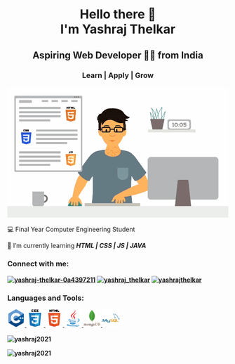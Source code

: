 
<!--
**yashraj2021/yashraj2021** is a ✨ _special_ ✨ repository because its `README.md` (this file) appears on your GitHub profile.

Here are some ideas to get you started:

- 🔭 I’m currently working on ...
- 🌱 I’m currently learning ...
- 👯 I’m looking to collaborate on ...
- 🤔 I’m looking for help with ...
- 💬 Ask me about ...
- 📫 How to reach me: ...
- 😄 Pronouns: ...
- ⚡ Fun fact: ...
-->

<h1 align="center">Hello there 👋<!-- <img src="https://github.com/yashraj2021/yashraj2021/blob/main/hello.gif" height="40" width="40"/>--><br> I'm Yashraj Thelkar</h1>
<h2 align="center">Aspiring Web Developer 🧑‍💻 from India</h2>
<h3 align="center">Learn | Apply | Grow</h3>

<img src="front-end-development.gif" />

<!-- <p align="left"> <a href="https://github.com/ryo-ma/github-profile-trophy"><img src="https://github-profile-trophy.vercel.app/?username=yashraj2021" alt="yashraj2021" /></a> </p>-->

<p>💻 Final Year Computer Engineering Student</p>

<p>🌱 I’m currently learning <em><strong>HTML | CSS | JS | JAVA<strong></em></p>

<h3 align="left">Connect with me:</h3>
<p align="left">
<a href="https://linkedin.com/in/yashraj-thelkar-0a4397211" target="blank"><img align="center" src="https://raw.githubusercontent.com/rahuldkjain/github-profile-readme-generator/master/src/images/icons/Social/linked-in-alt.svg" alt="yashraj-thelkar-0a4397211" height="30" width="40" /></a>
<a href="https://twitter.com/yashraj_thelkar" target="blank"><img align="center" src="https://raw.githubusercontent.com/rahuldkjain/github-profile-readme-generator/master/src/images/icons/Social/twitter.svg" alt="yashraj_thelkar" height="30" width="40" /></a>
<a href="https://instagram.com/yashrajthelkar" target="blank"><img align="center" src="https://raw.githubusercontent.com/rahuldkjain/github-profile-readme-generator/master/src/images/icons/Social/instagram.svg" alt="yashrajthelkar" height="30" width="40" /></a>
</p>

<h3 align="left">Languages and Tools:</h3>
<p align="left"> <a href="https://www.w3schools.com/cpp/" target="_blank" rel="noreferrer"> <img src="https://raw.githubusercontent.com/devicons/devicon/master/icons/cplusplus/cplusplus-original.svg" alt="cplusplus" width="40" height="40"/> </a> <a href="https://www.w3schools.com/css/" target="_blank" rel="noreferrer"> <img src="https://raw.githubusercontent.com/devicons/devicon/master/icons/css3/css3-original-wordmark.svg" alt="css3" width="40" height="40"/> </a> <a href="https://www.w3.org/html/" target="_blank" rel="noreferrer"> <img src="https://raw.githubusercontent.com/devicons/devicon/master/icons/html5/html5-original-wordmark.svg" alt="html5" width="40" height="40"/> </a> <a href="https://www.java.com" target="_blank" rel="noreferrer"> <img src="https://raw.githubusercontent.com/devicons/devicon/master/icons/java/java-original.svg" alt="java" width="40" height="40"/> </a> <a href="https://www.mongodb.com/" target="_blank" rel="noreferrer"> <img src="https://raw.githubusercontent.com/devicons/devicon/master/icons/mongodb/mongodb-original-wordmark.svg" alt="mongodb" width="40" height="40"/> </a> <a href="https://www.mysql.com/" target="_blank" rel="noreferrer"> <img src="https://raw.githubusercontent.com/devicons/devicon/master/icons/mysql/mysql-original-wordmark.svg" alt="mysql" width="40" height="40"/> </a> </p>

<p><img align="center" src="https://github-readme-stats.vercel.app/api/top-langs?username=yashraj2021&show_icons=true&locale=en&layout=compact" alt="yashraj2021" /></p>

<p><img align="center" src="https://github-readme-streak-stats.herokuapp.com/?user=yashraj2021&" alt="yashraj2021" /></p>
